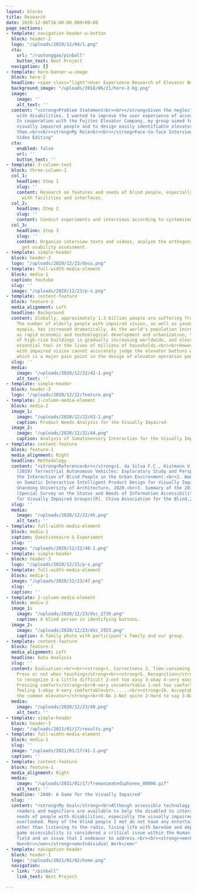 ```yaml
---
layout: blocks
title: Research
date: 2020-12-06T16:00:00.000+00:00
page_sections:
- template: navigation-header-w-button
  block: header-2
  logo: "/uploads/2020/12/04/1.png"
  cta:
    url: "/ruotonggao/pinball"
    button_text: Next Project
  navigation: []
- template: hero-banner-w-image
  block: hero-2
  headline: <span class="light">User Experience Research of Elevator Buttons</span>
  background_image: "/uploads/2018/06/21/hero-2-bg.png"
  image:
    image: ''
    alt_text: ''
  content: "<strong>Problem Statement<br><br></strong>Given the neglect of people
    with disabilities, I wanted to improve the user experience of accessible facilities.
    In cooperation with the Fujitec Elevator Company, my group aimed to interview
    visually impaired people and to design easily identifiable elevator buttons for
    them.<br><br><strong>My Role<br><br></strong>Face-to-face Interview, Data Processing,
    Video Editing"
  cta:
    enabled: false
    url: ''
    button_text: ''
- template: 3-column-text
  block: three-column-1
  col_1:
    headline: Step 1
    slug: ''
    content: Research on features and needs of blind people, especially how they interact
      with facilities and interfaces.
  col_2:
    headline: Step 2
    slug: ''
    content: Conduct experiments and interviews according to systemized methodology.
  col_3:
    headline: Step 3
    slug: ''
    content: Organize interview texts and videos, analyze the orthogonal table to
      get usability assessment.
- template: simple-header
  block: header-3
  logo: "/uploads/2020/12/23/docu.png"
- template: full-width-media-element
  block: media-1
  caption: Youtube
  slug: ''
  image: "/uploads/2020/12/23/p-s.png"
- template: content-feature
  block: feature-1
  media_alignment: Left
  headline: Background
  content: Globally, approximately 1.3 billion people are suffering from vision impairment.
    The number of elderly people with impaired vision, as well as young people with
    myopia, has increased dramatically. As the world's population increases, as well
    as rapid economic and technological development and urbanization, the proportion
    of high-rise buildings is gradually increasing worldwide, and elevators are an
    essential tool in the lives of millions of households.<br><br>However, people
    with impaired vision cannot accurately judge the elevator buttons when using elevators,
    which is a major pain point in the design of elevator operation panels.
  slug: ''
  media:
    image: "/uploads/2020/12/22/42-1.png"
    alt_text: ''
- template: simple-header
  block: header-3
  logo: "/uploads/2020/12/22/feature.png"
- template: 2-column-media-element
  block: media-2
  image_1:
    image: "/uploads/2020/12/22/43-1.png"
    caption: Product Needs Analysis for the Visually Impaired
  image_2:
    image: "/uploads/2020/12/22/44.png"
    caption: Analysis of Somatosensory Interaction for the Visually Impaired
- template: content-feature
  block: feature-1
  media_alignment: Right
  headline: Methodology
  content: "<strong>Reference<br></strong>1. da Silva F.C., Kistmann V., Okimoto M.L.
    (2019) Terrestrial Autonomous Vehicles: Exploratory Study and Perspectives of
    the Interaction of Blind People in the Urban Environment.<br>2. Wang Z. Research
    on Somatic Interactive Intelligent Product Design for Visually Impaired People[D].
    Shandong University of Architecture, 2020.<br>3. Summary of the 2017 UNESCO Project
    (Special Survey on the Status and Needs of Information Accessibility Services
    for Visually Impaired Groups)[R]. China Association for the Blind,2019."
  slug: ''
  media:
    image: "/uploads/2020/12/22/45.png"
    alt_text: ''
- template: full-width-media-element
  block: media-1
  caption: Questionnaire & Experiment
  slug: ''
  image: "/uploads/2020/12/22/46-1.png"
- template: simple-header
  block: header-3
  logo: "/uploads/2020/12/23/p-s.png"
- template: full-width-media-element
  block: media-1
  image: "/uploads/2020/12/23/47.png"
  slug: ''
  caption: ''
- template: 2-column-media-element
  block: media-2
  image_1:
    image: "/uploads/2020/12/23/dsc_2735.png"
    caption: A blind person is identifying buttons.
  image_2:
    image: "/uploads/2020/12/23/dsc_2923.png"
    caption: A family photo with participant's family and our group.
- template: content-feature
  block: feature-1
  media_alignment: Left
  headline: Data Analysis
  slug: ''
  content: Evaluation:<br><br><strong>1. Correctness 2. Time-consuming 3. Finger used<br>4.
    Press or not when touching</strong><br><strong>5. Recognition</strong><br>0-difficult
    to recognize 1-a little difficult 2-not too easy 3-okay 4-very easy<br><strong>6.
    Pressing comfort</strong><br>0-very uncomfortable 1-not too comfortable 2-no special
    feeling 3-okay 4-very comfortable<br>......<br><strong>10. Acceptable to put in
    the common elevator</strong><br>0-No 1-Not quite 2-Hard to say 3-Barely 4-Yes
  media:
    image: "/uploads/2020/12/23/48.png"
    alt_text: ''
- template: simple-header
  block: header-3
  logo: "/uploads/2021/01/17/results.png"
- template: full-width-media-element
  block: media-1
  slug: ''
  image: "/uploads/2021/01/17/41-1.png"
  caption: ''
- template: content-feature
  block: feature-1
  media_alignment: Right
  media:
    image: "/uploads/2021/01/17/freeanimatediphonex_00000.gif"
    alt_text: ''
  headline: '2048: A Game for the Visually Impaired'
  slug: ''
  content: "<strong>My Goal</strong><br>Although accessible technology such as screen
    readers and magnifiers are available to help the disabled to interact, the entertainment
    needs of people with disabilities, especially the visually impaired, are often
    overlooked. Many of the blind people I met do not have any entertainment activities
    other than listening to the radio, living life with boredom and depression. Therefore,
    game accessibility is considered a critical issue within the Human-computer interaction
    field and an issue that I endeavor to address.<br><br><strong><em>Pursued on My
    Own<br></em></strong><em>Individual Work</em>"
- template: navigation-header
  block: header-1
  logo: "/uploads/2021/01/02/home.png"
  navigation:
  - link: "/pinball"
    link_text: Next Project

---
```

